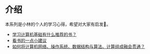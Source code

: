 # 介绍

本系列是小林的个人的学习心得，希望对大家有启发:muscle:。

- [学习计算机基础有什么推荐的书？](/cs_learn/cs_learn.md)
- [看书的一点小建议](/cs_learn/look_book.md)
- [如何将计算机网络、操作系统、数据结构与算法、计算组成融会贯通？](/cs_learn/feel_cs.md)

